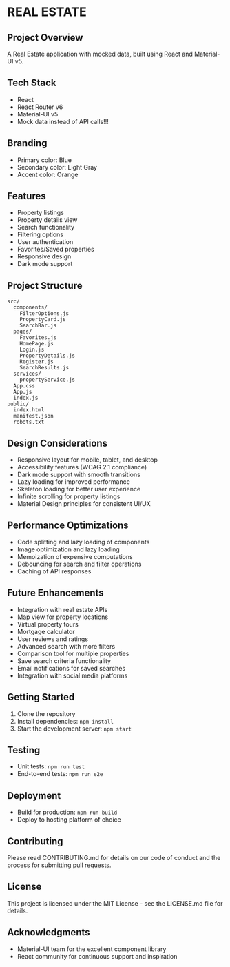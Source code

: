 # REAL ESTATE

## Project Overview

A Real Estate application with mocked data, built using React and Material-UI v5.

## Tech Stack

-   React
-   React Router v6
-   Material-UI v5
-   Mock data instead of API calls!!!

## Branding

-   Primary color: Blue
-   Secondary color: Light Gray
-   Accent color: Orange

## Features

-   Property listings
-   Property details view
-   Search functionality
-   Filtering options
-   User authentication
-   Favorites/Saved properties
-   Responsive design
-   Dark mode support

## Project Structure

```
src/
  components/
    FilterOptions.js
    PropertyCard.js
    SearchBar.js
  pages/
    Favorites.js
    HomePage.js
    Login.js
    PropertyDetails.js
    Register.js
    SearchResults.js
  services/
    propertyService.js
  App.css
  App.js
  index.js
public/
  index.html
  manifest.json
  robots.txt
```

## Design Considerations

-   Responsive layout for mobile, tablet, and desktop
-   Accessibility features (WCAG 2.1 compliance)
-   Dark mode support with smooth transitions
-   Lazy loading for improved performance
-   Skeleton loading for better user experience
-   Infinite scrolling for property listings
-   Material Design principles for consistent UI/UX

## Performance Optimizations

-   Code splitting and lazy loading of components
-   Image optimization and lazy loading
-   Memoization of expensive computations
-   Debouncing for search and filter operations
-   Caching of API responses

## Future Enhancements

-   Integration with real estate APIs
-   Map view for property locations
-   Virtual property tours
-   Mortgage calculator
-   User reviews and ratings
-   Advanced search with more filters
-   Comparison tool for multiple properties
-   Save search criteria functionality
-   Email notifications for saved searches
-   Integration with social media platforms

## Getting Started

1. Clone the repository
2. Install dependencies: `npm install`
3. Start the development server: `npm start`

## Testing

-   Unit tests: `npm run test`
-   End-to-end tests: `npm run e2e`

## Deployment

-   Build for production: `npm run build`
-   Deploy to hosting platform of choice

## Contributing

Please read CONTRIBUTING.md for details on our code of conduct and the process for submitting pull requests.

## License

This project is licensed under the MIT License - see the LICENSE.md file for details.

## Acknowledgments

-   Material-UI team for the excellent component library
-   React community for continuous support and inspiration
